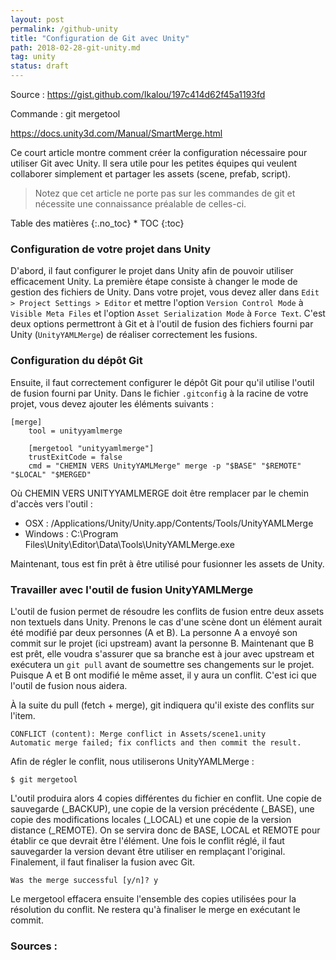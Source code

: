 ```yaml
---
layout: post
permalink: /github-unity
title: "Configuration de Git avec Unity"
path: 2018-02-28-git-unity.md
tag: unity
status: draft
---
```

Source : 
https://gist.github.com/Ikalou/197c414d62f45a1193fd


Commande : git mergetool

https://docs.unity3d.com/Manual/SmartMerge.html

Ce court article montre comment créer la configuration nécessaire pour utiliser Git avec Unity. Il sera utile pour les petites équipes qui veulent collaborer simplement et partager les assets (scene, prefab, script). 

> Notez que cet article ne porte pas sur les commandes de git et nécessite une connaissance préalable de celles-ci.

<div class="toc" markdown="1">
<span class="gamma">Table des matières</span>
{:.no_toc}
* TOC
{:toc}
</div>

### Configuration de votre projet dans Unity
D'abord, il faut configurer le projet dans Unity afin de pouvoir utiliser efficacement Unity. La première étape consiste à changer le mode de gestion des fichiers de Unity. Dans votre projet, vous devez aller dans `Edit > Project Settings > Editor` et mettre l'option `Version Control Mode` à `Visible Meta Files` et l'option `Asset Serialization Mode` à `Force Text`. C'est deux options permettront à Git et à l'outil de fusion des fichiers fourni par Unity (`UnityYAMLMerge`) de réaliser correctement les fusions.

### Configuration du dépôt Git
Ensuite, il faut correctement configurer le dépôt Git pour qu'il utilise l'outil de fusion fourni par Unity. Dans le fichier `.gitconfig` à la racine de votre projet, vous devez ajouter les éléments suivants :
```
[merge]
    tool = unityyamlmerge

    [mergetool "unityyamlmerge"]
    trustExitCode = false
    cmd = "CHEMIN VERS UnityYAMLMerge" merge -p "$BASE" "$REMOTE" "$LOCAL" "$MERGED"
```
Où CHEMIN VERS UNITYYAMLMERGE doit être remplacer par le chemin d'accès vers l'outil :
- OSX : /Applications/Unity/Unity.app/Contents/Tools/UnityYAMLMerge
- Windows : C:\Program Files\Unity\Editor\Data\Tools\UnityYAMLMerge.exe

Maintenant, tous est fin prêt à être utilisé pour fusionner les assets de Unity.

### Travailler avec l'outil de fusion UnityYAMLMerge
L'outil de fusion permet de résoudre les conflits de fusion entre deux assets non textuels dans Unity. Prenons le cas d'une scène dont un élément aurait été modifié par deux personnes (A et B). La personne A a envoyé son commit sur le projet (ici upstream) avant la personne B. Maintenant que B est prêt, elle voudra s'assurer que sa branche est à jour avec upstream et exécutera un `git pull` avant de soumettre ses changements sur le projet. Puisque A et B ont modifié le même asset, il y aura un conflit. C'est ici que l'outil de fusion nous aidera. 

À la suite du pull (fetch + merge), git indiquera qu'il existe des conflits sur l'item. 
```
CONFLICT (content): Merge conflict in Assets/scene1.unity
Automatic merge failed; fix conflicts and then commit the result.
```

Afin de régler le conflit, nous utiliserons UnityYAMLMerge : 
```
$ git mergetool
```
L'outil produira alors 4 copies différentes du fichier en conflit. Une copie de sauvegarde (_BACKUP), une copie de la version précédente (_BASE), une copie des modifications locales (_LOCAL) et une copie de la version distance (_REMOTE). On se servira donc de BASE, LOCAL et REMOTE pour établir ce que devrait être l'élément. Une fois le conflit réglé, il faut sauvegarder la version devant être utiliser en remplaçant l'original. Finalement, il faut finaliser la fusion avec Git.

```
Was the merge successful [y/n]? y
```
Le mergetool effacera ensuite l'ensemble des copies utilisées pour la résolution du conflit. Ne restera qu'à finaliser le merge en exécutant le commit.



### Sources : 


